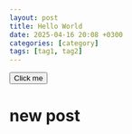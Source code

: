 ```yaml
---
layout: post
title: Hello World
date: 2025-04-16 20:08 +0300
categories: [category]
tags: [tag1, tag2]
---
```


<!-- Button HTML and JavaScript -->
<button id="myButton">Click me</button>

<script>
  document.getElementById("myButton").addEventListener("click", function() {
    alert("Hello, World!");
  });
</script>

# new post